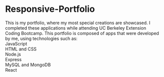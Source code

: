 # Responsive-Portfolio

This is my portfolio, where my most special creations are showcased. I completed these applications while attending UC Berkeley Extension Coding Bootcamp. This portfolio is composed of apps that were developed by me, using technologies such as:
<br />
 JavaScript
 <br />
 HTML and CSS
 <br /> 
 Node.js
 <br />
 Express
 <br />
 MySQL and MongoDB
 <br />
 React

 
